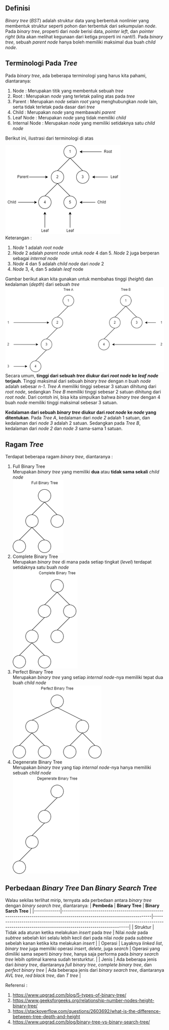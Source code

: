 ## Definisi
*Binary tree* (*BST*) adalah struktur data yang berbentuk nonlinier yang membentuk struktur seperti pohon dan terbentuk dari sekumpulan *node*. Pada *binary tree*, properti dari *node* berisi data, *pointer left*, dan *pointer right* (kita akan melihat kegunaan dari ketiga properti ini nanti!). Pada *binary tree*, sebuah *parent node* hanya boleh memiliki maksimal dua buah *child node*.

## Terminologi Pada *Tree*
Pada *binary tree*, ada beberapa terminologi yang harus kita pahami, diantaranya:

1. Node : Merupakan titik yang membentuk sebuah *tree*
2. Root : Merupakan *node* yang terletak paling atas pada *tree*
3. Parent : Merupakan *node* selain *root* yang menghubungkan *node* lain, serta tidak terletak pada dasar dari *tree*
4. Child : Merupakan *node* yang membawahi *parent*
5. Leaf Node : Merupakan *node* yang tidak memiliki *child*
6. Internal Node : Merupakan *node* yang memiliki setidaknya satu *child node*

Berikut ini, ilustrasi dari terminologi di atas

![Struktur Binary Search Tree](img/Ilustrasi_BST.png)\
Keterangan :
1. *Node* 1 adalah *root node*
2. *Node* 2 adalah *parent node* untuk *node* 4 dan 5. *Node* 2 juga berperan sebagai *internal node*
3. *Node* 4 dan 5 adalah *child node* dari *node* 2
4. *Node* 3, 4, dan 5 adalah *leaf* node

Gambar berikut akan kita gunakan untuk membahas tinggi (*height*) dan kedalaman (*depth*) dari sebuah *tree*
![Tree height example](img/height_of_tree.png)\
Secara umum, **tinggi dari sebuah *tree* diukur dari *root node* ke *leaf node* terjauh**. Tinggi maksimal dari sebuah *binary tree* dengan *n* buah *node* adalah sebesar *n-1*.
*Tree A* memiliki tinggi sebesar 3 satuan dihitung dari *root node*, sedangkan *Tree B* memiliki tinggi sebesar 2 satuan dihitung dari *root node*. Dari contoh ini, bisa kita simpulkan bahwa *binary tree* dengan 4 buah *node* memiliki tinggi maksimal sebesar 3 satuan.

**Kedalaman dari sebuah *binary tree* diukur dari *root node* ke *node* yang ditentukan**. Pada *Tree A*, kedalaman dari *node 2* adalah 1 satuan, dan kedalaman dari *node 3* adalah 2 satuan. Sedangkan pada *Tree B*, kedalaman dari *node 2* dan *node 3* sama-sama 1 satuan.

## Ragam *Tree*
Terdapat beberapa ragam *binary tree*, diantaranya :

1. Full Binary Tree\
    Merupakan *binary tree* yang memiliki **dua** atau **tidak sama sekali** *child node*\
    ![Full Binary Tree](img/full_bt.png)
2. Complete Binary Tree\
    Merupakan *binary tree* di mana pada setiap tingkat (*level*) terdapat setidaknya satu buah *node*\
    ![Complete Binary Tree](img/complete_bt.png)
3. Perfect Binary Tree\
    Merupakan *binary tree* yang setiap *internal node*-nya memiliki tepat dua buah *child node*\
    ![Perfect Binary Tree](img/perfect_bt.png)
4. Degenerate Binary Tree\
    Merupakan *binary tree* yang tiap *internal node*-nya hanya memiliki sebuah *child node*\
    ![Degenerate Binary Tree](img/degenerate_bt.png)

## Perbedaan *Binary Tree* Dan *Binary Search Tree*
Walau sekilas terlihat mirip, ternyata ada perbedaan antara *binary tree* dengan *binary search tree*, diantaranya:
| **Pembeda** | **Binary Tree**                                                                                                          | **Binary Sarch Tree**                                                                                                                          |
|-------------|--------------------------------------------------------------------------------------------------------------------------|------------------------------------------------------------------------------------------------------------------------------------------------|
| Struktur    | Tidak ada aturan ketika melakukan *insert* pada *tree*                                                                   | Nilai *node* pada *subtree* sebelah kiri selalu lebih kecil dari pada nilai *node* pada *subtree* sebelah kanan ketika kita melakukan *insert* |
| Operasi     | Layaknya *linked list*, *binary tree* juga memiliki operasi *insert*, *delete*, juga *search*                            | Operasi yang dimiliki sama seperti *binary tree*, hanya saja performa pada *binary search tree* lebih optimal karena sudah tersturktur.        |
| Jenis       | Ada beberapa jenis dari *binary tree*, diantaranya *full binary tree*, *complete binary tree*, dan *perfect binary tree* | Ada beberapa jenis dari *binary search tree*, diantaranya *AVL tree*, *red black tree*, dan *T tree*                                           |

Referensi :
1. https://www.upgrad.com/blog/5-types-of-binary-tree/
2. https://www.geeksforgeeks.org/relationship-number-nodes-height-binary-tree/
3. https://stackoverflow.com/questions/2603692/what-is-the-difference-between-tree-depth-and-height
4. https://www.upgrad.com/blog/binary-tree-vs-binary-search-tree/